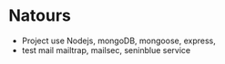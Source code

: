 # Natours

* Project use Nodejs, mongoDB, mongoose, express, 
* test mail mailtrap, mailsec, seninblue service
